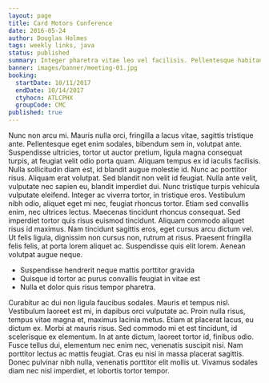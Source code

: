 ```yaml
---
layout: page
title: Card Motors Conference
date: 2016-05-24
author: Douglas Holmes
tags: weekly links, java
status: published
summary: Integer pharetra vitae leo vel facilisis. Pellentesque habitant morbi tristique.
banner: images/banner/meeting-01.jpg
booking:
  startDate: 10/11/2017
  endDate: 10/14/2017
  ctyhocn: ATLCPHX
  groupCode: CMC
published: true
---
```

Nunc non arcu mi. Mauris nulla orci, fringilla a lacus vitae, sagittis tristique ante. Pellentesque eget enim sodales, bibendum sem in, volutpat ante. Suspendisse ultricies, tortor ut auctor pretium, ligula magna consequat turpis, at feugiat velit odio porta quam. Aliquam tempus ex id iaculis facilisis. Nulla sollicitudin diam est, id blandit augue molestie id. Nunc ac porttitor risus. Aliquam erat volutpat. Sed blandit non velit id feugiat. Nulla ante velit, vulputate nec sapien eu, blandit imperdiet dui. Nunc tristique turpis vehicula vulputate eleifend. Integer ac viverra tortor, in tristique eros. Vestibulum nibh odio, aliquet eget mi nec, feugiat rhoncus tortor. Etiam sed convallis enim, nec ultrices lectus. Maecenas tincidunt rhoncus consequat.
Sed imperdiet tortor quis risus euismod tincidunt. Aliquam commodo aliquet risus id maximus. Nam tincidunt sagittis eros, eget cursus arcu dictum vel. Ut felis ligula, dignissim non cursus non, rutrum at risus. Praesent fringilla felis felis, at porta lorem aliquet ac. Suspendisse quis elit lorem. Aenean volutpat augue neque.

* Suspendisse hendrerit neque mattis porttitor gravida
* Quisque id tortor ac purus convallis feugiat in vitae est
* Nulla et dolor quis risus tempor pharetra.

Curabitur ac dui non ligula faucibus sodales. Mauris et tempus nisl. Vestibulum laoreet est mi, in dapibus orci vulputate ac. Proin nulla risus, tempus vitae magna et, maximus lacinia metus. Etiam at placerat lacus, eu dictum ex. Morbi at mauris risus. Sed commodo mi et est tincidunt, id scelerisque ex elementum. In at ante dictum, laoreet tortor id, finibus odio. Fusce tellus dui, elementum nec enim nec, venenatis suscipit nisi. Nam porttitor lectus ac mattis feugiat. Cras eu nisi in massa placerat sagittis. Donec pulvinar nibh nulla, venenatis porttitor elit mollis ut. Vivamus sodales diam nec nisl imperdiet, et lobortis tortor tempor.
